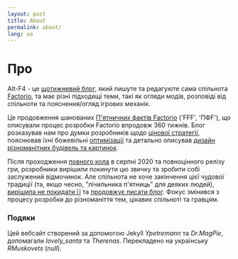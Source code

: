 ```yaml
---
layout: post
title: About
permalink: about/
lang: ua
---
```


# Про

Alt-F4 - це [щотижневий блог](http://alt-f4.blog), який пишуте та редагуюте сама спільнота [Factorio](https://factorio.com), та має різні підходящі теми, такі як огляди модів, розповіді від спільноти та пояснення/огляд ігрових механік.

Це продовження шанованих [П'ятничних фактів Factorio](https://factorio.com/blog/) ('FFF', 'ПФF'), що описували процес розробки Factorio впродовж 360 тижнів. Блог розказував нам про думки розробників щодо [цінової стратегії](https://www.factorio.com/blog/post/fff-247), пояснював їхні божевільні [оптимізації](https://www.factorio.com/blog/post/fff-176) та детально описував [дизайн різноманітних будівель та картинок](https://factorio.com/blog/post/fff-351).

Після проходження [повного кола](https://factorio.com/blog/post/fff-360) в серпні 2020 та повноцінного релізу гри, розробники вирішили покинути цю звичку та зробити собі заслужений відмочинок. Але спільнота не хоче закінчення цієї чудової традиції (та, якщо чесно, "лічильника п'ятниць" для деяких людей), [вирішила не покидати її](https://www.reddit.com/r/factorio/comments/i9pxb3/communityfff/) та [продовжує писати блог](http://alt-f4.blog/ALTF4-1). Фокус змінився з процесу розробки до різноманіття тем, цікавих спільноті та гравцям.

### Подяки

Цей вебсайт створений за допомогою Jekyll *Ypetremann* та *Dr.MagPie*, допомагали *lovely_santa* та *Therenas*.
Перекладено на українську *RMuskovets* (*null*).
